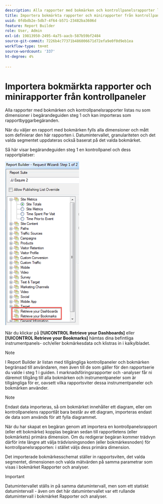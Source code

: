 ```yaml
---
description: Alla rapporter med bokmärken och kontrollpanelsrapporter listas nu som dimensioner i begärandeguiden steg 1 och kan importeras som rapportbyggarbegäranden.
title: Importera bokmärkta rapporter och minirapporter från kontrollpaneler
uuid: 0fdbdb2e-5db7-4f64-b571-23482ba3606d
feature: Report Builder
role: User, Admin
exl-id: 19813950-2495-4a75-aacb-587b59bf2484
source-git-commit: 7226b4c77371b486006671d72efa9e0f0d9eb1ea
workflow-type: tm+mt
source-wordcount: '337'
ht-degree: 4%

---
```


# Importera bokmärkta rapporter och minirapporter från kontrollpaneler

Alla rapporter med bokmärken och kontrollpanelsrapporter listas nu som dimensioner i begärandeguiden steg 1 och kan importeras som rapportbyggarbegäranden.

När du väljer en rapport med bokmärken fylls alla dimensioner och mått som definierar den här rapporten i. Datumintervallet, granulariteten och det valda segmentet uppdateras också baserat på det valda bokmärket.

Så här visar begärandeguiden steg 1 en kontrollpanel och dess rapportplatser:

![](assets/import_dashboard_reportlet.png)

När du klickar på **[!UICONTROL Retrieve your Dashboards]** eller **[!UICONTROL Retrieve your Bookmarks]** hämtas dina befintliga instrumentpanels- och/eller bokmärkesdata och klistras in i kalkylbladet.

>[!NOTE]
>
>I Report Builder är listan med tillgängliga kontrollpaneler och bokmärken begränsad till användaren, men även till de som gäller för den rapportserie du valde i steg 1 i guiden. I marknadsföringsrapporter och -analyser får ni däremot tillgång till alla bokmärken och instrumentpaneler som är tillgängliga för er, oavsett vilka rapportsviter dessa instrumentpaneler och bokmärken använder.

>[!NOTE]
>
>Endast data importeras, så om bokmärket innehåller ett diagram, eller om kontrollpanelens rapportlåt bara består av ett diagram, importeras endast de data som används för att fylla diagrammet.

När du har skapat en begäran genom att importera en kontrollpanelsrapport (eller ett bokmärke) kopplas begäran sedan till rapportletens (eller bokmärkets) primära dimension. Om du redigerar begäran kommer trädvyn därför inte längre att välja trädvisningsnoden (eller bokmärkesnoden) för kontrollpanelsrapporten: i stället väljs dess primära dimension.

Det importerade bokmärkesschemat ställer in rapportsviten, det valda segmentet, dimensionen och valda mätvärden på samma parametrar som visas i bokmärket Rapporter och analyser.

>[!IMPORTANT]
>
>Datumintervallet ställs in på samma datumintervall, men som ett statiskt datumintervall - även om det här datumintervallet var ett rullande datumintervall i bokmärket Rapporter och analyser.
